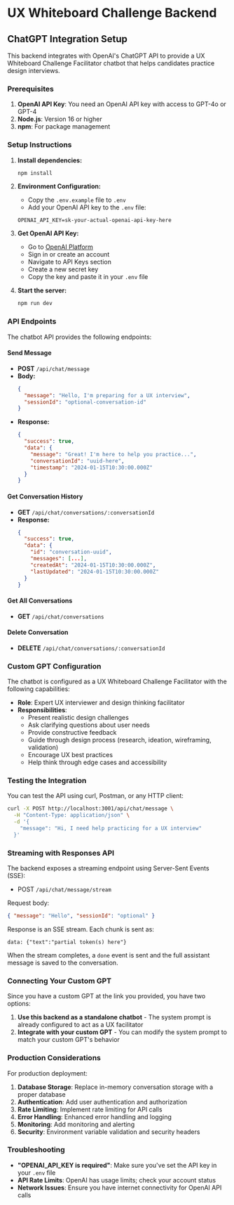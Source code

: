 # UX Whiteboard Challenge Backend

## ChatGPT Integration Setup

This backend integrates with OpenAI's ChatGPT API to provide a UX Whiteboard Challenge Facilitator chatbot that helps candidates practice design interviews.

### Prerequisites

1. **OpenAI API Key**: You need an OpenAI API key with access to GPT-4o or GPT-4
2. **Node.js**: Version 16 or higher
3. **npm**: For package management

### Setup Instructions

1. **Install dependencies:**
   ```bash
   npm install
   ```

2. **Environment Configuration:**
   - Copy the `.env.example` file to `.env`
   - Add your OpenAI API key to the `.env` file:
   ```
   OPENAI_API_KEY=sk-your-actual-openai-api-key-here
   ```

3. **Get OpenAI API Key:**
   - Go to [OpenAI Platform](https://platform.openai.com/)
   - Sign in or create an account
   - Navigate to API Keys section
   - Create a new secret key
   - Copy the key and paste it in your `.env` file

4. **Start the server:**
   ```bash
   npm run dev
   ```

### API Endpoints

The chatbot API provides the following endpoints:

#### Send Message
- **POST** `/api/chat/message`
- **Body:**
  ```json
  {
    "message": "Hello, I'm preparing for a UX interview",
    "sessionId": "optional-conversation-id"
  }
  ```
- **Response:**
  ```json
  {
    "success": true,
    "data": {
      "message": "Great! I'm here to help you practice...",
      "conversationId": "uuid-here",
      "timestamp": "2024-01-15T10:30:00.000Z"
    }
  }
  ```

#### Get Conversation History
- **GET** `/api/chat/conversations/:conversationId`
- **Response:**
  ```json
  {
    "success": true,
    "data": {
      "id": "conversation-uuid",
      "messages": [...],
      "createdAt": "2024-01-15T10:30:00.000Z",
      "lastUpdated": "2024-01-15T10:30:00.000Z"
    }
  }
  ```

#### Get All Conversations
- **GET** `/api/chat/conversations`

#### Delete Conversation
- **DELETE** `/api/chat/conversations/:conversationId`

### Custom GPT Configuration

The chatbot is configured as a UX Whiteboard Challenge Facilitator with the following capabilities:

- **Role**: Expert UX interviewer and design thinking facilitator
- **Responsibilities**:
  - Present realistic design challenges
  - Ask clarifying questions about user needs
  - Provide constructive feedback
  - Guide through design process (research, ideation, wireframing, validation)
  - Encourage UX best practices
  - Help think through edge cases and accessibility

### Testing the Integration

You can test the API using curl, Postman, or any HTTP client:

```bash
curl -X POST http://localhost:3001/api/chat/message \
  -H "Content-Type: application/json" \
  -d '{
    "message": "Hi, I need help practicing for a UX interview"
  }'
```

### Streaming with Responses API

The backend exposes a streaming endpoint using Server-Sent Events (SSE):

- POST `/api/chat/message/stream`

Request body:
```json
{ "message": "Hello", "sessionId": "optional" }
```

Response is an SSE stream. Each chunk is sent as:
```
data: {"text":"partial token(s) here"}

```

When the stream completes, a `done` event is sent and the full assistant message is saved to the conversation.

### Connecting Your Custom GPT

Since you have a custom GPT at the link you provided, you have two options:

1. **Use this backend as a standalone chatbot** - The system prompt is already configured to act as a UX facilitator
2. **Integrate with your custom GPT** - You can modify the system prompt to match your custom GPT's behavior

### Production Considerations

For production deployment:

1. **Database Storage**: Replace in-memory conversation storage with a proper database
2. **Authentication**: Add user authentication and authorization
3. **Rate Limiting**: Implement rate limiting for API calls
4. **Error Handling**: Enhanced error handling and logging
5. **Monitoring**: Add monitoring and alerting
6. **Security**: Environment variable validation and security headers

### Troubleshooting

- **"OPENAI_API_KEY is required"**: Make sure you've set the API key in your `.env` file
- **API Rate Limits**: OpenAI has usage limits; check your account status
- **Network Issues**: Ensure you have internet connectivity for OpenAI API calls 